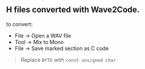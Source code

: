 ## H files converted with Wave2Code.

to convert:
- File -> Open a WAV file
- Tool -> Mix to Mono
- File -> Save marked section as C code

> Replace `BYTE` with `const unsigned char`